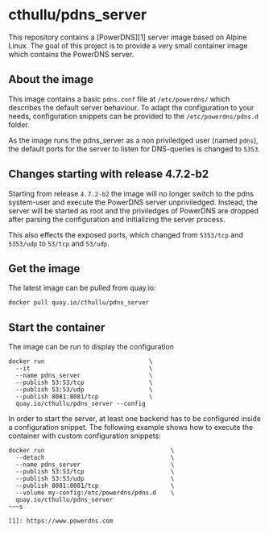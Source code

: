 # cthullu/pdns_server

This repository contains a [PowerDNS][1] server image based on Alpine Linux.
The goal of this project is to provide a very small container image which contains the
PowerDNS server.

## About the image

This image contains a basic `pdns.conf` file at `/etc/powerdns/` which describes the default
server behaviour. To adapt the configuration to your needs, configuration snippets can be
provided to the `/etc/powerdns/pdns.d` folder.

As the image runs the pdns_server as a non priviledged user (named `pdns`), the default
ports for the server to listen for DNS-queries is changed to `5353`.

## Changes starting with release 4.7.2-b2

Starting from release `4.7.2-b2` the image will no longer switch to the pdns system-user and
execute the PowerDNS server unpriviledged. Instead, the server will be started as root and
the priviledges of PowerDNS are dropped after parsing the configuration and initializing the
server process.

This also effects the exposed ports, which changed from `5353/tcp` and `5353/udp` to
`53/tcp` and `53/udp`.

## Get the image

The latest image can be pulled from quay.io:

~~~shell
docker pull quay.io/cthullu/pdns_server
~~~

## Start the container

The image can be run to display the configuration

~~~shell
docker run                             \
  --it                                 \
  --name pdns_server                   \
  --publish 53:53/tcp                  \
  --publish 53:53/udp                  \
  --publish 8081:8081/tcp              \
  quay.io/cthullu/pdns_server --config
~~~

In order to start the server, at least one backend has to be configured inside a
configuration snippet. The following example shows how to execute the container with
custom configuration snippets:

~~~shell
docker run                                   \
  --detach                                   \
  --name pdns_server                         \
  --publish 53:53/tcp                        \
  --publish 53:53/udp                        \
  --publish 8081:8081/tcp                    \
  --volume my-config:/etc/powerdns/pdns.d    \
  quay.io/cthullu/pdns_server
~~~s

[1]: https://www.powerdns.com
